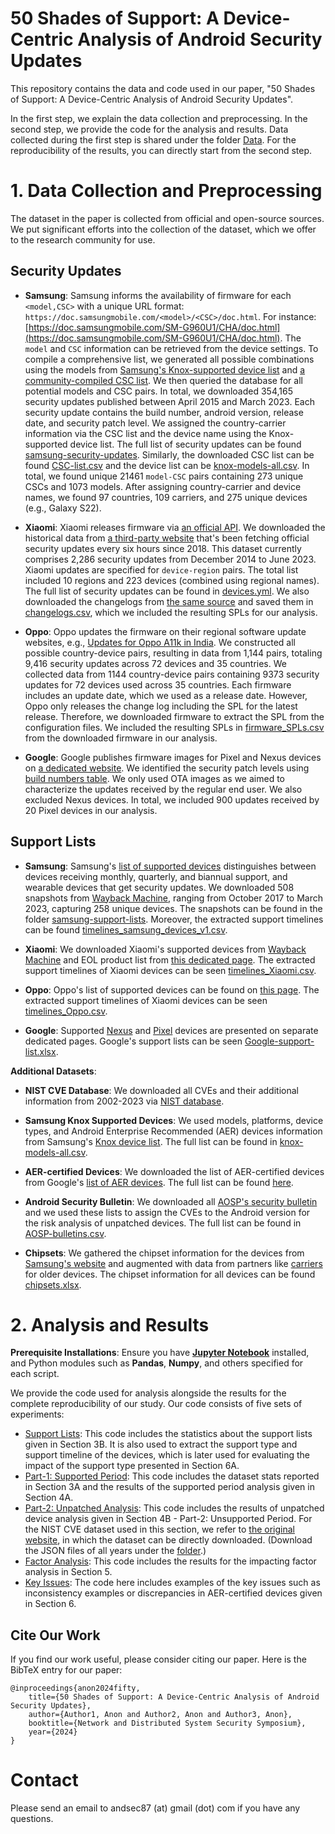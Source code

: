 # 50 Shades of Support: A Device-Centric Analysis of Android Security Updates

This repository contains the data and code used in our paper, "50 Shades of Support: A Device-Centric Analysis of Android Security Updates".

In the first step, we explain the data collection and preprocessing. In the second step, we provide the code for the analysis and results. Data collected during the first step is shared under the folder [Data](./Data/). For the reproducibility of the results, you can directly start from the second step. 

# 1. Data Collection and Preprocessing

The dataset in the paper is collected from official and open-source sources. We put significant efforts into the collection of the dataset, which we offer to the research community for use.

## Security Updates
- **Samsung**: Samsung informs the availability of firmware for each `<model,CSC>` with a unique URL format: `https://doc.samsungmobile.com/<model>/<CSC>/doc.html`. For instance: [https://doc.samsungmobile.com/SM-G960U1/CHA/doc.html](https://doc.samsungmobile.com/SM-G960U1/CHA/doc.html). The `model` and `CSC` information can be retrieved from the device settings. To compile a comprehensive list, we generated all possible combinations using the models from [Samsung's Knox-supported device list](https://www.samsungknox.com/en/knox-platform/supported-devices) and [a community-compiled CSC list](https://tsar3000.com/list-of-samsung-csc-codes-samsung-firmware-csc-codes). We then queried the database for all potential models and CSC pairs. In total, we downloaded 354,165 security updates published between April 2015 and March 2023. Each security update contains the build number, android version, release date, and security patch level. We assigned the country-carrier information via the CSC list and the device name using the Knox-supported device list. The full list of security updates can be found [samsung-security-updates](./Data/Samsung/samsung-security-updates/). Similarly, the downloaded CSC list can be found [CSC-list.csv](./Data/Samsung/CSC-list.csv) and the device list can be [knox-models-all.csv](./Data/Samsung/knox-models-all.csv). In total, we found unique 21461 `model-CSC` pairs containing 273 unique CSCs and 1073 models. After assigning country-carrier and device names, we found 97 countries, 109 carriers, and 275 unique devices (e.g., Galaxy S22). 

- **Xiaomi**: Xiaomi releases firmware via [an official API](https://sgp-api.buy.mi.com/bbs/api/global/phone/getlinepackagelist). We downloaded the historical data from [a third-party website](https://github.com/XiaomiFirmwareUpdater/miui-updates-tracker/blob/master/data/latest.yml) that's been fetching official security updates every six hours since 2018. This dataset currently comprises 2,286 security updates from December 2014 to June 2023. Xiaomi updates are specified for `device-region` pairs. The total list included 10 regions and 223 devices (combined using regional names). The full list of security updates can be found in [devices.yml](./Data/Xiaomi/devices.yml). We also downloaded the changelogs from [the same source](https://xiaomifirmwareupdater.com/miui/) and saved them in [changelogs.csv](./Data/Xiaomi/changelogs.csv), which we included the resulting SPLs for our analysis.

- **Oppo**: Oppo updates the firmware on their regional software update websites, e.g., [Updates for Oppo A11k in India](https://support.oppo.com/in/software-update/software-download/?m=A11k). We constructed all possible country-device pairs, resulting in data from 1,144 pairs, totaling 9,416 security updates across 72 devices and 35 countries. We collected data from 1144 country-device pairs containing 9373 security updates for 72 devices used across 35 countries. Each firmware includes an update date, which we used as a release date. However, Oppo only releases the change log including the SPL for the latest release. Therefore, we downloaded firmware to extract the SPL from the configuration files. We included the resulting SPLs in [firmware_SPLs.csv](./Data/Oppo/firmware_SPLs.csv) from the downloaded firmware in our analysis. 

- **Google**: Google publishes firmware images for Pixel and Nexus devices on [a dedicated website](https://developers.google.com/android/images). We identified the security patch levels using [build numbers table](https://source.android.com/docs/setup/about/build-numbers). We only used OTA images as we aimed to characterize the updates received by the regular end user. We also excluded Nexus devices. In total, we included 900 updates received by 20 Pixel devices in our analysis.

## Support Lists

- **Samsung**: Samsung's [list of supported devices](https://security.samsungmobile.com/workScope.smsb) distinguishes between devices receiving monthly, quarterly, and biannual support, and wearable devices that get security updates. We downloaded 508 snapshots from [Wayback Machine](https://web.archive.org/web/20230401000000*/https://security.samsungmobile.com/workScope.smsb), ranging from October 2017 to March 2023, capturing 258 unique devices. The snapshots can be found in the folder [samsung-support-lists](./Data/Samsung/samsung-support-lists/). Moreover, the extracted support timelines can be found [timelines_samsung_devices_v1.csv](./Data/Samsung/timelines_samsung_devices_v1.csv).

- **Xiaomi**: We downloaded Xiaomi's supported devices from [Wayback Machine](https://web.archive.org/web/20210501000000*/https:/www.mi.com/global/service/support/security-update.html) and EOL product list from [this dedicated page](https://trust.mi.com/misrc/updates/phone?tab=policy). The extracted support timelines of Xiaomi devices can be seen [timelines_Xiaomi.csv](./Data/Xiaomi/timelines_Xiaomi.csv).

- **Oppo**: Oppo's list of supported devices can be found on [this page](https://security.oppo.com/en/mend). The extracted support timelines of Xiaomi devices can be seen [timelines_Oppo.csv](./Data/Oppo/timelines_Oppo.csv).

- **Google**: Supported [Nexus](https://support.google.com/nexus/answer/11227897) and [Pixel](https://support.google.com/pixelphone/answer/4457705) devices are presented on separate dedicated pages. Google's support lists can be seen [Google-support-list.xlsx](./Data/Google/Google-support-list.xlsx).

**Additional Datasets**:

- **NIST CVE Database**: We downloaded all CVEs and their additional information from 2002-2023 via [NIST database](https://nvd.nist.gov/vuln/data-feeds). 

- **Samsung Knox Supported Devices**: We used models, platforms, device types, and Android Enterprise Recommended (AER) devices information from Samsung's [Knox device list](https://www.samsungknox.com/en/knox-platform/supported-devices). The full list can be found in [knox-models-all.csv](./Data/Samsung/knox-models-all.csv).

- **AER-certified Devices**: We downloaded the list of AER-certified devices from Google's [list of AER devices](https://androidenterprisepartners.withgoogle.com/). The full list can be found [here](./Data/AER-devices-all-vendors.xlsx).

- **Android Security Bulletin**: We downloaded all [AOSP's security bulletin](https://source.android.com/docs/security/bulletin) and we used these lists to assign the CVEs to the Android version for the risk analysis of unpatched devices. The full list can be found in [AOSP-bulletins.csv](./Data/AOSP-bulletins.csv).

- **Chipsets**: We gathered the chipset information for the devices from [Samsung's website](https://www.samsung.com/us/smartphones/galaxy-s22-ultra/buy/galaxy-s22-ultra-128gb-unlocked-sm-s908uzkaxaa/) and augmented with data from partners like [carriers](https://www.t-mobile.com/cell-phone/samsung-galaxy-s22) for older devices. The chipset information for all devices can be found [chipsets.xlsx](./Data/chipsets.xlsx).


# 2. Analysis and Results

**Prerequisite Installations**: Ensure you have [**Jupyter Notebook**](https://jupyter.org/install) installed, and Python modules such as **Pandas**, **Numpy**, and others specified for each script.  
 

We  provide the code used for analysis alongside the results for the complete reproducibility of our study. Our code consists of five sets of experiments:

 - [Support Lists](./Code/Dataset%20(Support%20Lists).ipynb): This code includes the statistics about the support lists given in Section 3B. It is also used to extract the support type and support timeline of the devices, which is later used for evaluating the impact of the support type presented in Section 6A. 
 - [Part-1: Supported Period](./Code/Part-1%20Supported%20Period.ipynb): This code includes the dataset stats reported in Section 3A and the results of the supported period analysis given in Section 4A.
 - [Part-2: Unpatched Analysis](./Code/Part-2%20Unpatched%20Analysis.ipynb): This code includes the results of unpatched device analysis given in Section 4B - Part-2: Unsupported Period. For the NIST CVE dataset used in this section, we refer to [the original website](https://nvd.nist.gov/vuln/data-feeds), in which the dataset can be directly downloaded. (Download the JSON files of all years under the [folder](./Data/NIST-all/).)
 - [Factor Analysis](./Code/Factor%20Analysis.ipynb): This code includes the results for the impacting factor analysis in Section 5.
 - [Key Issues](./Code/Key-Issues.ipynb): The code here includes examples of the key issues such as inconsistency examples or discrepancies in AER-certified devices given in Section 6.

## Cite Our Work

If you find our work useful, please consider citing our paper. Here is the BibTeX entry for our paper:

```
@inproceedings{anon2024fifty,
    title={50 Shades of Support: A Device-Centric Analysis of Android Security Updates},
    author={Author1, Anon and Author2, Anon and Author3, Anon},
    booktitle={Network and Distributed System Security Symposium},
    year={2024}
}
```

# Contact

Please send an email to andsec87 (at) gmail (dot) com if you have any questions.

 

 

 
 
 
 



